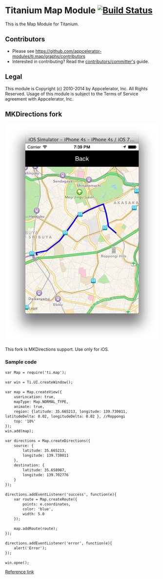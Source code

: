 # Titanium Map Module [![Build Status](https://travis-ci.org/appcelerator-modules/ti.map.svg)](https://travis-ci.org/appcelerator-modules/ti.map)

This is the Map Module for Titanium.

## Contributors

* Please see https://github.com/appcelerator-modules/ti.map/graphs/contributors
* Interested in contributing? Read the [contributors/committer's](https://wiki.appcelerator.org/display/community/Home) guide.

## Legal

This module is Copyright (c) 2010-2014 by Appcelerator, Inc. All Rights Reserved. Usage of this module is subject to 
the Terms of Service agreement with Appcelerator, Inc.  

## MKDirections fork

![snapshot.png](snapshot.png)

This fork is MKDirections support.
Use only for iOS.

### Sample code

```
var Map = require('ti.map');

var win = Ti.UI.createWindow();

var map = Map.createView({
    userLocation: true,
    mapType: Map.NORMAL_TYPE,
    animate: true,
    region: {latitude: 35.665213, longitude: 139.730011, latitudeDelta: 0.02, longitudeDelta: 0.02 }, //Roppongi
    top: '10%'
});
win.add(map);

var directions = Map.createDirections({
    source: {
        latitude: 35.665213,
        longitude: 139.730011
    },
    destination: {
        latitude: 35.658987,
        longitude: 139.702776
    }
});

directions.addEventListener('success', function(e){
    var route = Map.createRoute({
        points: e.coordinates,
        color: 'blue',
        width: 5.0
    });

    map.addRoute(route);
});
    
directions.addEventListener('error', function(e){
    alert('Error');
});

win.opne();
```

[Reference link](http://qiita.com/koogawa/items/d047a8056a0db5b05771)